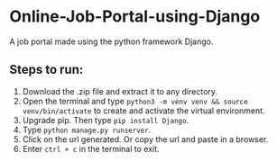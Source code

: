 # Online-Job-Portal-using-Django
A job portal made using the python framework Django.

## Steps to run:
1. Download the .zip file and extract it to any directory.
2. Open the terminal and type `python3 -m venv venv && source venv/bin/activate` to create and activate the virtual environment.
3. Upgrade pip. Then type `pip install Django`.
4. Type `python manage.py runserver`.
5. Click on the url generated. Or copy the url and paste in a browser.
6. Enter `ctrl + c` in the terminal to exit.
